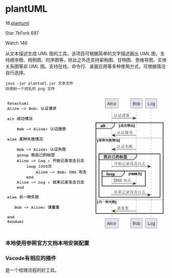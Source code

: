 # plantUML
16.[plantuml](https://github.com/plantuml/plantuml)



Star 7kFork 697

Watch 146

从文本描述生成 UML 图的工具。该项目可根据简单的文字描述画出 UML 图，支持顺序图、用例图、时序图等，除此之外还支持架构图、甘特图、思维导图、实体关系图等非 UML 图。支持在线、命令行、桌面应用等多种使用方式，可根据情况自行选择。

```
java -jar plantuml.jar 文本文件
将得到一个同名的 png 文件
```

![plantuml](./FILES/plantUML.md/e3bd48a5.png)

### 本地使用参照官方文档本地安装配置
### Vscode有相应的插件
是一个梳理流程的好工具。